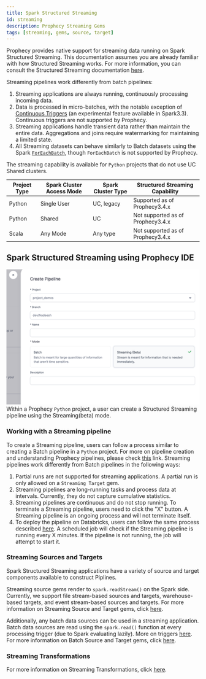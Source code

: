 ```yaml
---
title: Spark Structured Streaming
id: streaming
description: Prophecy Streaming Gems
tags: [streaming, gems, source, target]
---
```


Prophecy provides native support for streaming data running on Spark Structured Streaming. This documentation assumes you are already familiar with how Structured Streaming works. For more information, you can consult the Structured Streaming documentation [here](https://spark.apache.org/docs/latest/structured-streaming-programming-guide.html).

Streaming pipelines work differently from batch pipelines:

1. Streaming applications are always running, continuously processing incoming data.
2. Data is processed in micro-batches, with the notable exception of [Continuous Triggers](https://spark.apache.org/docs/latest/structured-streaming-programming-guide.html#continuous-processing) (an experimental feature available in Spark3.3). Continuous triggers are not supported by Prophecy.
3. Streaming applications handle transient data rather than maintain the entire data. Aggregations and joins require watermarking for maintaining a limited state.
4. All Streaming datasets can behave similarly to Batch datasets using the Spark [`ForEachBatch`](https://spark.apache.org/docs/latest/api/python/reference/pyspark.ss/api/pyspark.sql.streaming.DataStreamWriter.foreachBatch.html), though `ForEachBatch` is not supported by Prophecy.

The streaming capability is available for `Python` projects that do not use UC Shared clusters.

| Project Type | Spark Cluster Access Mode | Spark Cluster Type | Structured Streaming Capability   |
| ------------ | ------------------------- | ------------------ | --------------------------------- |
| Python       | Single User               | UC, legacy         | Supported as of Prophecy3.4.x     |
| Python       | Shared                    | UC                 | Not supported as of Prophecy3.4.x |
| Scala        | Any Mode                  | Any type           | Not supported as of Prophecy3.4.x |

## Spark Structured Streaming using Prophecy IDE

![How to Create a Streaming pipeline](./img/create-streaming-pipeline.png)
Within a Prophecy `Python` project, a user can create a Structured Streaming pipeline using the Streaming(beta) mode.

### Working with a Streaming pipeline

To create a Streaming pipeline, users can follow a process similar to creating a Batch pipeline in a `Python` project. For more on pipeline creation and understanding Prophecy pipelines, please check [this](/docs/get-started/concepts/project/pipelines.md) link. Streaming pipelines work differently from Batch pipelines in the following ways:

1. Partial runs are not supported for streaming applications. A partial run is only allowed on a `Streaming Target` gem.
2. Streaming pipelines are long-running tasks and process data at intervals. Currently, they do not capture cumulative statistics.
3. Streaming pipelines are continuous and do not stop running. To terminate a Streaming pipeline, users need to click the "X" button. A Streaming pipeline is an ongoing process and will not terminate itself.
4. To deploy the pipeline on Databricks, users can follow the same process described [here](/Orchestration/databricks-jobs). A scheduled job will check if the Streaming pipeline is running every X minutes. If the pipeline is not running, the job will attempt to start it.

### Streaming Sources and Targets

Spark Structured Streaming applications have a variety of source and target components available to construct Piplines.

Streaming source gems render to `spark.readStream()` on the Spark side. Currently, we support file stream-based sources and targets, warehouse-based targets, and event stream-based sources and targets. For more information on Streaming Source and Target gems, click [here](streaming-sources-and-targets/streaming-sources-and-targets.md).

Additionally, any batch data sources can be used in a streaming application. Batch data sources are read using the `spark.read()` function at every processing trigger (due to Spark evaluating lazily). More on triggers [here](https://spark.apache.org/docs/latest/structured-streaming-programming-guide.html#triggers). For more information on Batch Source and Target gems, click [here](/Spark/gems/source-target/source-target.md).

### Streaming Transformations

For more information on Streaming Transformations, click [here](./streaming-transformations.md).
